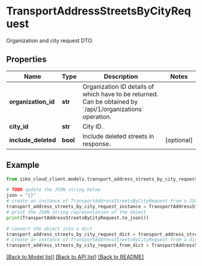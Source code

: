 # TransportAddressStreetsByCityRequest

Organization and city request DTO.

## Properties

Name | Type | Description | Notes
------------ | ------------- | ------------- | -------------
**organization_id** | **str** | Organization ID details of which have to be returned.                Can be obtained by &#x60;/api/1/organizations&#x60; operation. | 
**city_id** | **str** | City ID. | 
**include_deleted** | **bool** | Include deleted streets in response. | [optional] 

## Example

```python
from iiko_cloud_client.models.transport_address_streets_by_city_request import TransportAddressStreetsByCityRequest

# TODO update the JSON string below
json = "{}"
# create an instance of TransportAddressStreetsByCityRequest from a JSON string
transport_address_streets_by_city_request_instance = TransportAddressStreetsByCityRequest.from_json(json)
# print the JSON string representation of the object
print(TransportAddressStreetsByCityRequest.to_json())

# convert the object into a dict
transport_address_streets_by_city_request_dict = transport_address_streets_by_city_request_instance.to_dict()
# create an instance of TransportAddressStreetsByCityRequest from a dict
transport_address_streets_by_city_request_from_dict = TransportAddressStreetsByCityRequest.from_dict(transport_address_streets_by_city_request_dict)
```
[[Back to Model list]](../README.md#documentation-for-models) [[Back to API list]](../README.md#documentation-for-api-endpoints) [[Back to README]](../README.md)


